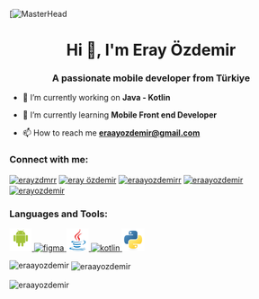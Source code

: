 [![MasterHead](https://assets-global.website-files.com/5e9aa66fd3886aa2b4ec01ca/6507a9857dd32ba394160042_19.%20What%20is%20Software%20Engineering.png)
<h1 align="center">Hi 👋, I'm Eray Özdemir</h1>
<h3 align="center">A passionate mobile developer from Türkiye</h3>

- 🔭 I’m currently working on **Java - Kotlin**

- 🌱 I’m currently learning **Mobile Front end Developer**

- 📫 How to reach me **eraayozdemir@gmail.com**

<h3 align="left">Connect with me:</h3>
<p align="left">
<a href="https://twitter.com/erayzdmrr" target="blank"><img align="center" src="https://raw.githubusercontent.com/rahuldkjain/github-profile-readme-generator/master/src/images/icons/Social/twitter.svg" alt="erayzdmrr" height="30" width="40" /></a>
<a href="https://linkedin.com/in/eray özdemir" target="blank"><img align="center" src="https://raw.githubusercontent.com/rahuldkjain/github-profile-readme-generator/master/src/images/icons/Social/linked-in-alt.svg" alt="eray özdemir" height="30" width="40" /></a>
<a href="https://instagram.com/eraayozdemi̇rr" target="blank"><img align="center" src="https://raw.githubusercontent.com/rahuldkjain/github-profile-readme-generator/master/src/images/icons/Social/instagram.svg" alt="eraayozdemi̇rr" height="30" width="40" /></a>
<a href="https://www.leetcode.com/eraayozdemir" target="blank"><img align="center" src="https://raw.githubusercontent.com/rahuldkjain/github-profile-readme-generator/master/src/images/icons/Social/leet-code.svg" alt="eraayozdemir" height="30" width="40" /></a>
<a href="https://discord.gg/erayozdemir" target="blank"><img align="center" src="https://raw.githubusercontent.com/rahuldkjain/github-profile-readme-generator/master/src/images/icons/Social/discord.svg" alt="erayozdemir" height="30" width="40" /></a>
</p>

<h3 align="left">Languages and Tools:</h3>
<p align="left"> <a href="https://developer.android.com" target="_blank" rel="noreferrer"> <img src="https://raw.githubusercontent.com/devicons/devicon/master/icons/android/android-original-wordmark.svg" alt="android" width="40" height="40"/> </a> <a href="https://www.figma.com/" target="_blank" rel="noreferrer"> <img src="https://www.vectorlogo.zone/logos/figma/figma-icon.svg" alt="figma" width="40" height="40"/> </a> <a href="https://www.java.com" target="_blank" rel="noreferrer"> <img src="https://raw.githubusercontent.com/devicons/devicon/master/icons/java/java-original.svg" alt="java" width="40" height="40"/> </a> <a href="https://kotlinlang.org" target="_blank" rel="noreferrer"> <img src="https://www.vectorlogo.zone/logos/kotlinlang/kotlinlang-icon.svg" alt="kotlin" width="40" height="40"/> </a> <a href="https://www.python.org" target="_blank" rel="noreferrer"> <img src="https://raw.githubusercontent.com/devicons/devicon/master/icons/python/python-original.svg" alt="python" width="40" height="40"/> </a> </p>

<p><img align="left" src="https://github-readme-stats.vercel.app/api/top-langs?username=eraayozdemir&show_icons=true&locale=en&layout=compact" alt="eraayozdemir" /></p>

<p>&nbsp;<img align="center" src="https://github-readme-stats.vercel.app/api?username=eraayozdemir&show_icons=true&locale=en" alt="eraayozdemir" /></p>

<p><img align="center" src="https://github-readme-streak-stats.herokuapp.com/?user=eraayozdemir&" alt="eraayozdemir" /></p>
